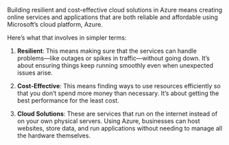 Building resilient and cost-effective cloud solutions in Azure means creating online services and applications that are both reliable and affordable using Microsoft’s cloud platform, Azure.

Here’s what that involves in simpler terms:

1. **Resilient**: This means making sure that the services can handle problems—like outages or spikes in traffic—without going down. It’s about ensuring things keep running smoothly even when unexpected issues arise.

2. **Cost-Effective**: This means finding ways to use resources efficiently so that you don’t spend more money than necessary. It’s about getting the best performance for the least cost.

3. **Cloud Solutions**: These are services that run on the internet instead of on your own physical servers. Using Azure, businesses can host websites, store data, and run applications without needing to manage all the hardware themselves.
